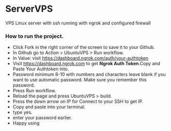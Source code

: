 # ServerVPS
VPS Linux server with ssh running with ngrok and configured firewall


### How to run the project. 


* Click Fork in the right corner of the screen to save it to your Github.
* In Github go to Action > UbuntuVPS > Run workflow.
* In Value: visit https://dashboard.ngrok.com/auth/your-authtoken 
* Visit https://dashboard.ngrok.com to get **Ngrok Auth Token**.Copy and Paste Your Authtoken into.
* Password minimum 8-10 with numbers and characters leave blank if you want to use automatic password. Make sure you remember this password.
* Press Run workflow.
* Reload the page and press UbuntuVPS > build.
* Press the down arrow on IP for Connect to your SSH to get IP.
* Copy and paste into your terminal.
* type yes.
* enter your password earlier.
* Happy using
